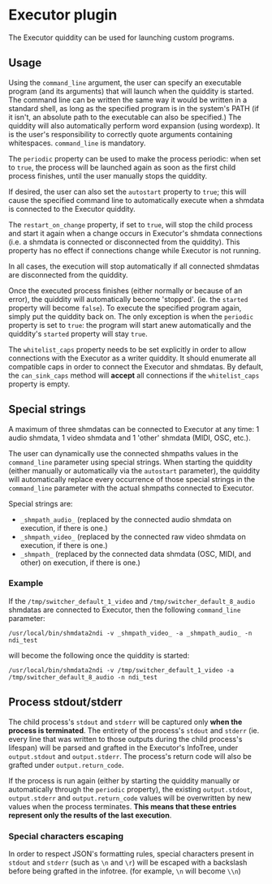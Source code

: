 # Executor plugin

The Executor quiddity can be used for launching custom programs.

## Usage

Using the `command_line` argument, the user can specify an executable program (and its arguments) that will launch when the quiddity is started. The command line can be written the same way it would be written in a standard shell, as long as the specified program is in the system's PATH (if it isn't, an absolute path to the executable can also be specified.) The quiddity will also automatically perform word expansion (using wordexp). It is the user's responsibility to correctly quote arguments containing whitespaces. `command_line` is mandatory.

The `periodic` property can be used to make the process periodic: when set to `true`, the process will be launched again as soon as the first child process finishes, until the user manually stops the quiddity.

If desired, the user can also set the `autostart` property to `true`; this will cause the specified command line to automatically execute when a shmdata is connected to the Executor quiddity.

The `restart_on_change` property, if set to `true`, will stop the child process and start it again when a change occurs in Executor's shmdata connections (i.e. a shmdata is connected or disconnected from the quiddity). This property has no effect if connections change while Executor is not running.

In all cases, the execution will stop automatically if all connected shmdatas are disconnected from the quiddity.

Once the executed process finishes (either normally or because of an error), the quiddity will automatically become 'stopped'. (ie. the `started` property will become `false`). To execute the specified program again, simply put the quiddity back on. The only exception is when the `periodic` property is set to `true`: the program will start anew automatically and the quiddity's `started` property will stay `true`.

The `whitelist_caps` property needs to be set explicitly in order to allow connections with the Executor as a writer quiddity. It should enumerate all compatible caps in order to connect the Executor and shmdatas. By default, the `can_sink_caps` method will **accept** all connections if the `whitelist_caps` property is empty.

## Special strings

A maximum of three shmdatas can be connected to Executor at any time: 1 audio shmdata, 1 video shmdata and 1 'other' shmdata (MIDI, OSC, etc.).

The user can dynamically use the connected shmpaths values in the `command_line` parameter using special strings. When starting the quiddity (either manually or automatically via the `autostart` parameter), the quiddity will automatically replace every occurrence of those special strings in the `command_line` parameter with the actual shmpaths connected to Executor.

Special strings are:

* `_shmpath_audio_` (replaced by the connected audio shmdata on execution, if there is one.)
* `_shmpath_video_` (replaced by the connected raw video shmdata on execution, if there is one.)
* `_shmpath_` (replaced by the connected data shmdata (OSC, MIDI, and other) on execution, if there is one.)

### Example

If the `/tmp/switcher_default_1_video` and `/tmp/switcher_default_8_audio` shmdatas are connected to Executor, then the following `command_line` parameter:

```/usr/local/bin/shmdata2ndi -v _shmpath_video_ -a _shmpath_audio_ -n ndi_test```

will become the following once the quiddity is started:

```/usr/local/bin/shmdata2ndi -v /tmp/switcher_default_1_video -a /tmp/switcher_default_8_audio -n ndi_test```

## Process stdout/stderr

The child process's `stdout` and `stderr` will be captured only **when the process is terminated**. The entirety of the process's `stdout` and `stderr` (ie. every line that was written to those outputs during the child process's lifespan) will be parsed and grafted in the Executor's InfoTree, under `output.stdout` and `output.stderr`. The process's return code will also be grafted under `output.return_code`.

If the process is run again (either by starting the quiddity manually or automatically through the `periodic` property), the existing `output.stdout`, `output.stderr` and `output.return_code` values will be overwritten by new values when the process terminates. **This means that these entries represent only the results of the last execution**.

### Special characters escaping

In order to respect JSON's formatting rules, special characters present in `stdout` and `stderr` (such as `\n` and `\r`) will be escaped with a backslash before being grafted in the infotree. (for example, `\n` will become `\\n`)
